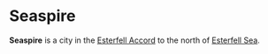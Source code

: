# Seaspire

**Seaspire** is a city in the [Esterfell Accord](esterfell-accord.md) to the north of [Esterfell Sea](../../mote/esterfell/lenya/esterfell-sea/esterfell-sea.md).
